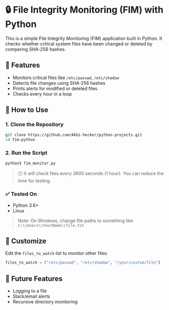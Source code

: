 # 🔒 File Integrity Monitoring (FIM) with Python

This is a simple File Integrity Monitoring (FIM) application built in Python. It checks whether critical system files have been changed or deleted by comparing SHA-256 hashes.

## 📌 Features

- Monitors critical files like `/etc/passwd`, `/etc/shadow`
- Detects file changes using SHA-256 hashes
- Prints alerts for modified or deleted files
- Checks every hour in a loop

## 🚀 How to Use

### 1. Clone the Repository

```bash
git clone https://github.com/Akhi-hecker/python-projects.git
cd fim-python
```

### 2. Run the Script

```bash
python3 fim_monitor.py
```

> 🕒 It will check files every 3600 seconds (1 hour). You can reduce the time for testing.

### ✅ Tested On

- Python 3.6+
- Linux

> Note: On Windows, change file paths to something like `C:\\Users\\YourName\\file.txt`

## 🔧 Customize

Edit the `files_to_watch` list to monitor other files:

```python
files_to_watch = ["/etc/passwd", "/etc/shadow", "/your/custom/file"]
```

## 📂 Future Features

- Logging to a file
- Slack/email alerts
- Recursive directory monitoring

